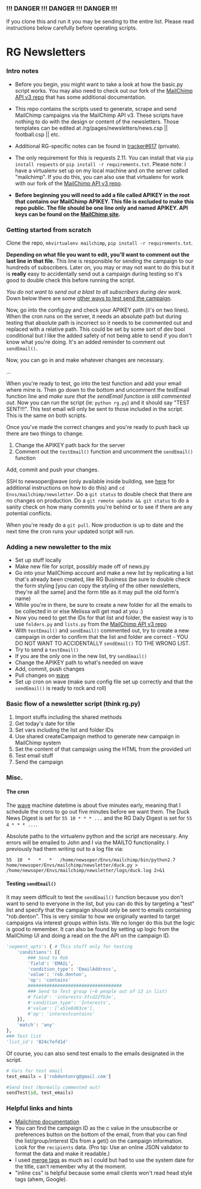 ### !!! DANGER !!! DANGER !!! DANGER !!!

If you clone this and run it you may be sending to the entire list. Please read instructions below carefully before operating scripts.

# RG Newsletters

### Intro notes

* Before you begin, you might want to take a look at how the basic.py script works. You may also need to check out our fork of the [MailChimp API v3 repo](https://github.com/registerguard/APIv3-examples) that has some additional documentation.

* This repo contains the scripts used to generate, scrape and send MailChimp campaigns via the MailChimp API v3. These scripts have nothing to do with the design or content of the newsletters. Those templates can be edited at /rg/pages/newsletters/news.csp || football.csp || etc.

* Additional RG-specific notes can be found in [tracker#617](https://github.com/registerguard/tracker/issues/617) (private).

* The only requirement for this is requests 2.11. You can install that via `pip install requests` or `pip install -r requirements.txt`. Please note: I have a virtualenv set up on my local machine and on the server called "mailchimp". If you do this, you can also use that virtualenv for work with our fork of the [MailChimp API v3 repo](https://github.com/registerguard/APIv3-examples).

* **Before beginning you will need to add a file called APIKEY in the root that contains our MailChimp APIKEY. This file is excluded to make this repo public. The file should be one line only and named APIKEY. API keys can be found on the [MailChimp site](https://us2.admin.mailchimp.com/account/api/).**

### Getting started from scratch

Clone the repo, `mkvirtualenv mailchimp`, `pip install -r requirements.txt`.

**Depending on what file you want to edit, you'll want to comment out the last line in that file.** This line is responsible for sending the campaign to our hundreds of subscribers. Later on, you may or may not want to do this but it is **really** easy to accidentally send out a campaign during testing so it's good to double check this before running the script.

*You do not want to send out a blast to all subscribers during dev work.* Down below there are some [other ways to test send the campaign](#user-content-testing-sendemail).

Now, go into the config.py and check your APIKEY path (it's on two lines). When the cron runs on the server, it needs an absolute path but during testing that absolute path is incorrect so it needs to be commented out and replaced with a relative path. This could be set by some sort of dev bool conditional but I like the added safety of not being able to send if you don't know what you're doing. It's an added reminder to comment out `sendEmail()`.

Now, you can go in and make whatever changes are necessary.

...

When you're ready to test, go into the test function and add your email where mine is. Then go down to the bottom and uncomment the testEmail function line and *make sure that the sendEmail function is still commented out*. Now you can run the script (ie: `python rg.py`) and it should say "TEST SENT!!!". This test email will only be sent to those included in the script. This is the same on both scripts.

Once you've made the correct changes and you're ready to push back up there are two things to change.

1. Change the APIKEY path back for the server
2. Comment out the `testEmail()` function and uncomment the `sendEmail()` function

Add, commit and push your changes.

SSH to newsoper@wave (only available inside building, see [here](https://github.com/registerguard/tracker/wiki/Accessing-Wave%2C-the-cron-machine) for additional instructions on how to do this) and `cd Envs/mailchimp/newsletter`. Do a `git status` to double check that there are no changes on production. Do a `git remote update && git status` to do a sanity check on how many commits you're behind or to see if there are any potential conflicts. 

When you're ready do a `git pull`. Now production is up to date and the next time the cron runs your updated script will run.

### Adding a new newsletter to the mix

* Set up stuff locally
* Make new file for script, possibly made off of news.py
* Go into your MailChimp account and make a new list by replicating a list that's already been created, like RG Business (be sure to double check the form styling [you can copy the styling of the other newsletters, they're all the same] and the form title as it may pull the old form's name)
* While you're in there, be sure to create a new folder for all the emails to be collected in or else Melissa will get mad at you :)
* Now you need to get the IDs for that list and folder, the easiest way is to use `folders.py` and `lists.py` from the [MailChimp API v3 repo](https://github.com/registerguard/APIv3-examples)
* With `testEmail()` and `sendEmail()` commented out, try to create a new campaign in order to confirm that the list and folder are correct - YOU DO NOT WANT TO ACCIDENTALLY `sendEmail()` TO THE WRONG LIST.
* Try to send a `testEmail()`
* If you are the only one in the new list, try `sendEmail()`
* Change the APIKEY path to what's needed on wave
* Add, commit, push changes
* Pull changes on [wave](https://github.com/registerguard/tracker/wiki/Accessing-Wave%2C-the-cron-machine)
* Set up cron on wave (make sure config file set up correctly and that the `sendEmail()` is ready to rock and roll)

### Basic flow of a newsletter script (think rg.py)

1. Import stuffs including the shared methods
1. Get today's date for title
1. Set vars including the list and folder IDs
1. Use shared createCampaign method to generate new campaign in MailChimp system
1. Set the content of that campaign using the HTML from the provided url
1. Test email stuff
1. Send the campaign

### Misc.

#### The cron

The [wave](https://github.com/registerguard/tracker/wiki/Accessing-Wave%2C-the-cron-machine) machine datetime is about five minutes early, meaning that I schedule the crons to go out five minutes before we want them. The Duck News Digest is set for `55 10 * * * ...` and the RG Daily Digest is set for `55 4 * * * ...`.

Absolute paths to the virtualenv python and the script are necessary. Any errors will be emailed to John and I via the MAILTO functionality. I previously had them writing out to a log file via:

```
55	10	*	*	*	/home/newsoper/Envs/mailchimp/bin/python2.7  home/newsoper/Envs/mailchimp/newsletter/duck.py > /home/newsoper/Envs/mailchimp/newsletter/logs/duck.log 2>&1
```

#### Testing `sendEmail()`

It may seem difficult to test the `sendEmail()` function because you don't want to send to everyone in the list, but you can do this by targeting a "test" list and specify that the campaign should only be sent to emails containing "rob.denton". This is very similar to how we originally wanted to target campaigns via interest groups within lists. We no longer do this but the logic is good to remember. It can also be found by setting up logic from the MailChimp UI and doing a read on the the API on the campaign ID.

```python
'segment_opts': { # This stuff only for testing
    'conditions': [{
        ### Send to Rob
        'field': 'EMAIL',
        'condition_type': 'EmailAddress',
        'value': 'rob.denton',
        'op': 'contains'
        ###################################
        ### Send to Test group (~6 people out of 13 in list)
        #'field': 'interests-3fcd22fb3e',
        #'condition_type': 'Interests',
        #'value': ['a51e8d83ce'],
        #'op': 'interestcontains'
    }],
    'match': 'any'
},
### Test list
'list_id': '824c7efd1d'
```

Of course, you can also send test emails to the emails designated in the script.

```python
# Vars for test email
test_emails = ['robdentonrg@gmail.com']

#Send test (Normally commented out)
sendTest(id, test_emails)
```

### Helpful links and hints

* [Mailchimp documentation](http://developer.mailchimp.com/documentation/mailchimp/reference/overview/)
* You can find the campaign ID as the c value in the unsubscribe or preferences button on the bottom of the email, from that you can find the list/group/interest IDs from a get() on the campaign information. Look for the `recipients` data. (Pro tip: Use an online JSON validator to format the data and make it readable.)
* I used [merge tags](http://kb.mailchimp.com/merge-tags/all-the-merge-tags-cheat-sheet) as much as I could but had to use the system date for the title, can't remember why at the moment.
* "inline css" is helpful because some email clients won't read head style tags (ahem, Google).




